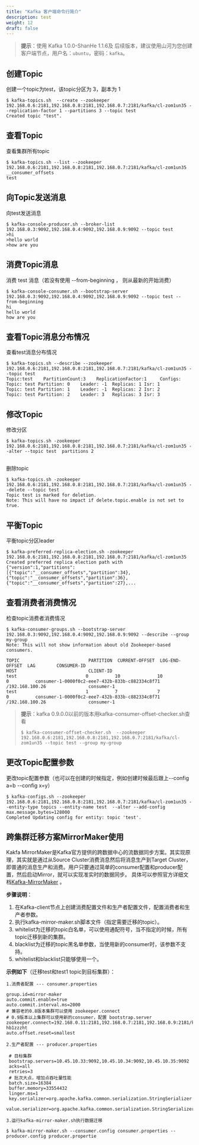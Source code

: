 ```yaml
---
title: "Kafka 客户端命令行简介"
description: test
weight: 12
draft: false
---
```


>**提示**：使用 Kafka 1.0.0-ShanHe 1.1.6及 后续版本，建议使用山河为您创建客户端节点，用户名：`ubuntu`，密码：`kafka`。

## 创建Topic

创建一个topic为test，该topic分区为 3，副本为 1

```shell
$ kafka-topics.sh  --create --zookeeper 192.168.0.6:2181,192.168.0.8:2181,192.168.0.7:2181/kafka/cl-zom1un35 --replication-factor 1 --partitions 3 --topic test
Created topic "test".
```

## 查看Topic

查看集群所有topic

```shell
$ kafka-topics.sh --list --zookeeper 192.168.0.6:2181,192.168.0.8:2181,192.168.0.7:2181/kafka/cl-zom1un35
__consumer_offsets
test
```

## 向Topic发送消息

 向test发送消息

```shell
$ kafka-console-producer.sh --broker-list 192.168.0.3:9092,192.168.0.4:9092,192.168.0.9:9092 --topic test
>hi
>hello world
>how are you
```

## 消费Topic消息

消费 test 消息（若没有使用 --from-beginning ， 则从最新的开始消费）

```shell
$ kafka-console-consumer.sh --bootstrap-server 192.168.0.3:9092,192.168.0.4:9092,192.168.0.9:9092 --topic test --from-beginning
hi
hello world
how are you
```

## 查看Topic消息分布情况

查看test消息分布情况

```shell
$ kafka-topics.sh --describe --zookeeper 192.168.0.6:2181,192.168.0.8:2181,192.168.0.7:2181/kafka/cl-zom1un35 --topic test
Topic:test	  PartitionCount:3	  ReplicationFactor:1	  Configs:
Topic: test	Partition: 0	Leader: -1	Replicas: 1	Isr: 1
Topic: test	Partition: 1	Leader: -1	Replicas: 2	Isr: 2
Topic: test	Partition: 2	Leader: 3	Replicas: 3	Isr: 3
```

## 修改Topic

修改分区

```shell
$ kafka-topics.sh -zookeeper 192.168.0.6:2181,192.168.0.8:2181,192.168.0.7:2181/kafka/cl-zom1un35 --alter --topic test  partitions 2
    
```

删除topic

```shell
$ kafka-topics.sh -zookeeper 192.168.0.6:2181,192.168.0.8:2181,192.168.0.7:2181/kafka/cl-zom1un35 --delete --topic test
Topic test is marked for deletion.
Note: This will have no impact if delete.topic.enable is not set to true.
```

## 平衡Topic

平衡topic分区leader

```shell
$ kafka-preferred-replica-election.sh -zookeeper 192.168.0.6:2181,192.168.0.8:2181,192.168.0.7:2181/kafka/cl-zom1un35
Created preferred replica election path with {"version":1,"partitions":[{"topic":"__consumer_offsets","partition":34},{"topic":"__consumer_offsets","partition":36},{"topic":"__consumer_offsets","partition":27},...
```

## 查看消费者消费情况

检查topic消费者消费情况

```shell
$ kafka-consumer-groups.sh --bootstrap-server 192.168.0.3:9092,192.168.0.4:9092,192.168.0.9:9092 --describe --group my-group
Note: This will not show information about old Zookeeper-based consumers.

TOPIC                          PARTITION  CURRENT-OFFSET  LOG-END-OFFSET  LAG        CONSUMER-ID                                       HOST                           CLIENT-ID
test                          0          10              10              0          consumer-1-0000f0c2-eee7-432b-833b-c882334c8f71   /192.168.100.26                consumer-1
test                          1          7               7               0          consumer-1-0000f0c2-eee7-432b-833b-c882334c8f71   /192.168.100.26                consumer-1
```

>**提示**：kafka 0.9.0.0以前的版本用kafka-consumer-offset-checker.sh查看
>
>```shell
>$ kafka-consumer-offset-checker.sh  --zookeeper 192.168.0.6:2181,192.168.0.8:2181,192.168.0.7:2181/kafka/cl-zom1un35 --topic test --group my-group
>```

## 更改Topic配置参数

更改topic配置参数（也可以在创建的时候指定，例如创建时候最后跟上--config a=b --config x=y）

```shell
$ kafka-configs.sh --zookeeper 192.168.0.6:2181,192.168.0.8:2181,192.168.0.7:2181/kafka/cl-zom1un35 --entity-type topics --entity-name test  --alter --add-config max.message.bytes=128000
Completed Updating config for entity: topic 'test'.
```

## 跨集群迁移方案MirrorMaker使用

Kakfa MirrorMaker是Kafka官方提供的跨数据中心的流数据同步方案。其实现原理，其实就是通过从Source Cluster消费消息然后将消息生产到Target Cluster，即普通的消息生产和消费。用户只要通过简单的consumer配置和producer配置，然后启动Mirror，就可以实现准实时的数据同步。 具体可以参照官方详细文档[Kafka-MirrorMaker](https://kafka.apache.org/documentation/) 。

**步骤说明**： 

1. 在Kafka-client节点上创建消费配置文件和生产者配置文件，配置消费者和生产者参数。
2. 执行kafka-mirror-maker.sh脚本文件（指定需要迁移的topic）。
3. whitelist为迁移的topic白名单，可以使用通配符号，当不指定的时候，所有topic迁移到新的集群。
4. blacklist为迁移的topic黑名单参数，当使用新的consumer时，该参数不支持。
5. whitelist和blacklist只能够使用一个。

**示例如下**（迁移test和test1 topic到目标集群）：

```
1.消费者配置 --- consumer.properties

group.id=mirror-maker
auto.commit.enable=true
auto.commit.interval.ms=2000
# 兼容老的0.8版本集群可以使用 zookeeper.connect
# 0.9版本以上集群可以使用新的consumer，配置 bootstrap.server
zookeeper.connect=192.168.0.11:2181,192.168.0.7:2181,192.168.0.9:2181/kafka/cl-hb1zzzht
auto.offset.reset=smallest

2.生产者配置 --- producer.properties

 # 目标集群
 bootstrap.servers=10.45.10.33:9092,10.45.10.34:9092,10.45.10.35:9092
 acks=all
 retries=3
 # 批次大点，增加点吞吐量性能
 batch.size=16384
 buffer.memory=33554432
 linger.ms=1
 key.serializer=org.apache.kafka.common.serialization.StringSerializer
 value.serializer=org.apache.kafka.common.serialization.StringSerializer
 
3.运行kafka-mirror-maker.sh执行数据迁移

$ kafka-mirror-maker.sh --consumer.config consumer.properties --producer.config producer.propertie
```

